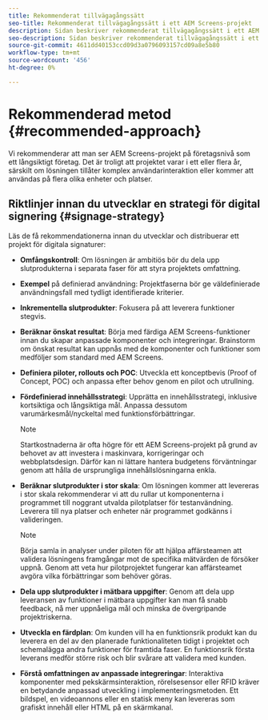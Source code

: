 ```yaml
---
title: Rekommenderat tillvägagångssätt
seo-title: Rekommenderat tillvägagångssätt i ett AEM Screens-projekt
description: Sidan beskriver rekommenderat tillvägagångssätt i ett AEM Screens-projekt
seo-description: Sidan beskriver rekommenderat tillvägagångssätt i ett AEM Screens-projekt
source-git-commit: 4611dd40153ccd09d3a0796093157cd09a8e5b80
workflow-type: tm+mt
source-wordcount: '456'
ht-degree: 0%

---
```



# Rekommenderad metod {#recommended-approach}

Vi rekommenderar att man ser AEM Screens-projekt på företagsnivå som ett långsiktigt företag. Det är troligt att projektet varar i ett eller flera år, särskilt om lösningen tillåter komplex användarinteraktion eller kommer att användas på flera olika enheter och platser.

## Riktlinjer innan du utvecklar en strategi för digital signering {#signage-strategy}

Läs de få rekommendationerna innan du utvecklar och distribuerar ett projekt för digitala signaturer:

* **Omfångskontroll**: Om lösningen är ambitiös bör du dela upp slutprodukterna i separata faser för att styra projektets omfattning.

* **Exempel** på definierad användning: Projektfaserna bör ge väldefinierade användningsfall med tydligt identifierade kriterier.

* **Inkrementella slutprodukter**: Fokusera på att leverera funktioner stegvis.

* **Beräknar önskat resultat**: Börja med färdiga AEM Screens-funktioner innan du skapar anpassade komponenter och integreringar. Brainstorm om önskat resultat kan uppnås med de komponenter och funktioner som medföljer som standard med AEM Screens.

* **Definiera piloter, rollouts och POC**: Utveckla ett konceptbevis (Proof of Concept, POC) och anpassa efter behov genom en pilot och utrullning.

* **Fördefinierad innehållsstrategi**: Upprätta en innehållsstrategi, inklusive kortsiktiga och långsiktiga mål. Anpassa dessutom varumärkesmål/nyckeltal med funktionsförbättringar.

   >[!NOTE]
   >
   > Startkostnaderna är ofta högre för ett AEM Screens-projekt på grund av behovet av att investera i maskinvara, korrigeringar och webbplatsdesign. Därför kan ni lättare hantera budgetens förväntningar genom att hålla de ursprungliga innehållslösningarna enkla.

* **Beräknar slutprodukter i stor skala**: Om lösningen kommer att levereras i stor skala rekommenderar vi att du rullar ut komponenterna i programmet till noggrant utvalda pilotplatser för testanvändning. Leverera till nya platser och enheter när programmet godkänns i valideringen.

   >[!NOTE]
   >
   > Börja samla in analyser under piloten för att hjälpa affärsteamen att validera lösningens framgångar mot de specifika mätvärden de försöker uppnå. Genom att veta hur pilotprojektet fungerar kan affärsteamet avgöra vilka förbättringar som behöver göras.

* **Dela upp slutprodukter i mätbara uppgifter**: Genom att dela upp leveransen av funktioner i mätbara uppgifter kan man få snabb feedback, nå mer uppnåeliga mål och minska de övergripande projektriskerna.

* **Utveckla en färdplan**: Om kunden vill ha en funktionsrik produkt kan du leverera en del av den planerade funktionaliteten tidigt i projektet och schemalägga andra funktioner för framtida faser. En funktionsrik första leverans medför större risk och blir svårare att validera med kunden.

* **Förstå omfattningen av anpassade integreringar**: Interaktiva komponenter med pekskärmsinteraktion, rörelsesensor eller RFID kräver en betydande anpassad utveckling i implementeringsmetoden. Ett bildspel, en videoannons eller en statisk meny kan levereras som grafiskt innehåll eller HTML på en skärmkanal.

